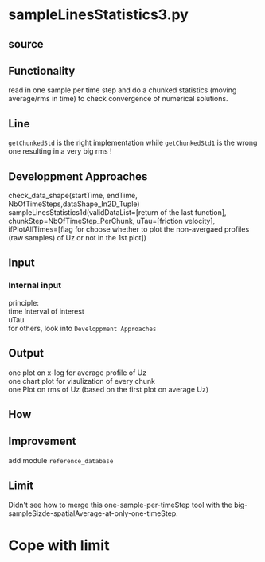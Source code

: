 # sampleLinesStatistics3.py

## source

## Functionality
read in one sample per time step and do a chunked statistics (moving average/rms in time) to check convergence of numerical solutions.

## Line
`getChunkedStd` is the right implementation while `getChunkedStd1` is the wrong one resulting in a very big rms !

## Developpment Approaches
check_data_shape(startTime, endTime, NbOfTimeSteps,dataShape_In2D_Tuple)   
sampleLinesStatistics1d(validDataList=[return of the last function], chunkStep=NbOfTimeStep_PerChunk, uTau=[friction velocity], ifPlotAllTimes=[flag for choose whether to plot the non-avergaed profiles (raw samples) of Uz or not in the 1st plot])

## Input
### Internal input
principle:   
time Interval of interest   
uTau   
for others, look into `Developpment Approaches`

## Output
one plot on x-log for average profile of Uz   
one chart plot for visulization of every chunk   
one Plot on rms of Uz (based on the first plot on average Uz)

## How

## Improvement
add module `reference_database`

## Limit
Didn't see how to merge this one-sample-per-timeStep tool with the big-sampleSizde-spatialAverage-at-only-one-timeStep.

# Cope with limit
